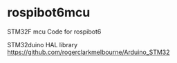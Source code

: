 # rospibot6mcu
STM32F mcu Code for rospibot6

STM32duino HAL library https://github.com/rogerclarkmelbourne/Arduino_STM32


